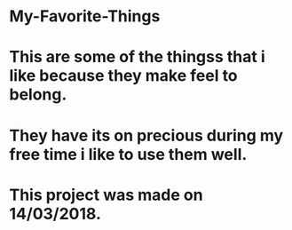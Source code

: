 # My-Favorite-Things
# This are some of the thingss that i like because they make feel to belong.
# They have its on precious during my free time i like to use  them well.
# This project was made on 14/03/2018.
